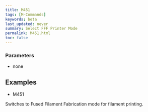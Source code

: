 ```yaml
---
title: M451
tags: [M-Commands] 
keywords: beta 
last_updated: never 
summary: Select FFF Printer Mode 
permalink: M451.html
toc: false 
---
```



### Parameters

* none

## Examples

* M451

Switches to Fused Filament Fabrication mode for filament printing.


